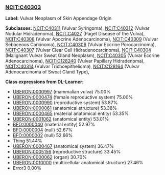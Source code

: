 
### [NCIT:C40303](http://purl.obolibrary.org/obo/NCIT_C40303)
**Label:** Vulvar Neoplasm of Skin Appendage Origin

**Subclasses:** [NCIT:C40311](http://purl.obolibrary.org/obo/NCIT_C40311) (Vulvar Syringoma), [NCIT:C40312](http://purl.obolibrary.org/obo/NCIT_C40312) (Vulvar Nodular Hidradenoma), [NCIT:C4027](http://purl.obolibrary.org/obo/NCIT_C4027) (Paget Disease of the Vulva), [NCIT:C40308](http://purl.obolibrary.org/obo/NCIT_C40308) (Vulvar Apocrine Adenocarcinoma), [NCIT:C40309](http://purl.obolibrary.org/obo/NCIT_C40309) (Vulvar Sebaceous Carcinoma), [NCIT:C40306](http://purl.obolibrary.org/obo/NCIT_C40306) (Vulvar Eccrine Porocarcinoma), [NCIT:C40307](http://purl.obolibrary.org/obo/NCIT_C40307) (Vulvar Clear Cell Hidradenocarcinoma), [NCIT:C40304](http://purl.obolibrary.org/obo/NCIT_C40304) (Malignant Vulvar Sweat Gland Neoplasm), [NCIT:C40305](http://purl.obolibrary.org/obo/NCIT_C40305) (Vulvar Eccrine Adenocarcinoma), [NCIT:C128240](http://purl.obolibrary.org/obo/NCIT_C128240) (Vulvar Papillary Hidradenoma), [NCIT:C40314](http://purl.obolibrary.org/obo/NCIT_C40314) (Vulvar Trichoepithelioma), [NCIT:C128164](http://purl.obolibrary.org/obo/NCIT_C128164) (Vulvar Adenocarcinoma of Sweat Gland Type), 

**Class expressions from DL-Learner:**

- [UBERON:0000997](http://purl.obolibrary.org/obo/UBERON_0000997) (mammalian vulva) 75.00%
- [UBERON:0000474](http://purl.obolibrary.org/obo/UBERON_0000474) (female reproductive system) 75.00%
- [UBERON:0000990](http://purl.obolibrary.org/obo/UBERON_0000990) (reproductive system) 53.87%
- [UBERON:0000061](http://purl.obolibrary.org/obo/UBERON_0000061) (anatomical structure) 53.38%
- [UBERON:0000465](http://purl.obolibrary.org/obo/UBERON_0000465) (material anatomical entity) 53.35%
- [UBERON:0001062](http://purl.obolibrary.org/obo/UBERON_0001062) (anatomical entity) 53.01%
- [BFO:0000040](http://purl.obolibrary.org/obo/BFO_0000040) (material entity) 52.97%
- [BFO:0000004](http://purl.obolibrary.org/obo/BFO_0000004) (null) 52.67%
- [BFO:0000002](http://purl.obolibrary.org/obo/BFO_0000002) (null) 52.66%
- Thing 51.44%
- [UBERON:0000467](http://purl.obolibrary.org/obo/UBERON_0000467) (anatomical system) 36.47%
- [UBERON:0005156](http://purl.obolibrary.org/obo/UBERON_0005156) (reproductive structure) 33.45%
- [UBERON:0000062](http://purl.obolibrary.org/obo/UBERON_0000062) (organ) 30.70%
- [UBERON:0010000](http://purl.obolibrary.org/obo/UBERON_0010000) (multicellular anatomical structure) 27.46%
- Error3 0.00%


